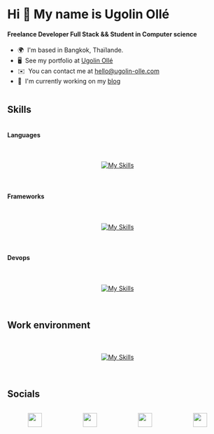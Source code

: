 # Hi 👋 My name is Ugolin Ollé

#### Freelance Developer Full Stack && Student in Computer science

- 🌍  I'm based in Bangkok, Thaïlande.
- 🖥️  See my portfolio at [Ugolin Ollé](http://ugolin-olle.com)
- ✉️  You can contact me at [hello@ugolin-olle.com](mailto:hello@ugolin-olle.com)
- 🚀  I'm currently working on my [blog](https://github.com/UgolinOlle/blog-v1)

<div style="display: flex; flex-direction: column;">

## Skills

#### Languages
<div style="margin: 0 auto; margin-top: 20px; margin-bottom: 20px;">

[![My Skills](https://skillicons.dev/icons?i=java,python,bash,js,ts,nodejs,dart,c,php,postgres,mongo&perline=5)](https://skillicons.dev)

</div>

#### Frameworks
<div style="margin: 0 auto; margin-top: 20px; margin-bottom: 20px;">

[![My Skills](https://skillicons.dev/icons?i=tailwind,sass,flutter,c,nest,next,react,wordpress,express,prisma&perline=5)](https://skillicons.dev)

</div>

#### Devops
<div style="margin: 0 auto; margin-top: 20px; margin-bottom: 20px;">

[![My Skills](https://skillicons.dev/icons?i=docker,grafana,bash,git,kafka,gitlab,github,githubactions,jenkins,nginx,prometheus,redis&perline=5)](https://skillicons.dev)

</div>

## Work environment

<div style="margin: 0 auto; margin-top: 20px; margin-bottom: 20px;">

[![My Skills](https://skillicons.dev/icons?i=vscode,idea,neovim,github,vercel,postman,linux,figma&perline=4)](https://skillicons.dev)

</div>

## Socials

<p align="left" style="display: flex; justify-content: space-around"> <a href="https://discord.com/users/Ugolin#1727" target="_blank" rel="noreferrer"><img src="https://raw.githubusercontent.com/danielcranney/readme-generator/main/public/icons/socials/discord.svg" width="32" height="32" /></a> <a href="https://www.github.com/UgolinOlle" target="_blank" rel="noreferrer"><img src="https://raw.githubusercontent.com/danielcranney/readme-generator/main/public/icons/socials/github.svg" width="32" height="32" /></a> <a href="http://www.instagram.com/ugolin.olle" target="_blank" rel="noreferrer"><img src="https://raw.githubusercontent.com/danielcranney/readme-generator/main/public/icons/socials/instagram.svg" width="32" height="32" /></a> <a href="https://www.linkedin.com/in/ugolin-oll%C3%A9-5b6430221/" target="_blank" rel="noreferrer"><img src="https://raw.githubusercontent.com/danielcranney/readme-generator/main/public/icons/socials/linkedin.svg" width="32" height="32" /></a>

</div>
